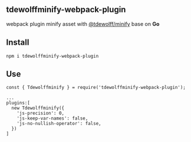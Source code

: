 ## tdewolffminify-webpack-plugin
webpack plugin minify asset with [@tdewolff/minify](https://github.com/tdewolff/minify) base on **Go**


## Install

```
npm i tdewolffminify-webpack-plugin
```

## Use

```
const { Tdewolffminify } = require('tdewolffminify-webpack-plugin');

...
plugins:[
  new Tdewolffminify({
    'js-precision': 0,
    'js-keep-var-names': false,
    'js-no-nullish-operator': false,
  })
]

```